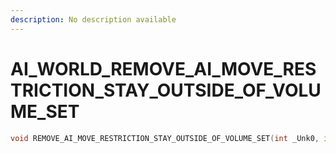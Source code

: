 ```yaml
---
description: No description available 
---
```


# AI_WORLD\_REMOVE_AI_MOVE_RESTRICTION_STAY_OUTSIDE_OF_VOLUME_SET

```cpp
void REMOVE_AI_MOVE_RESTRICTION_STAY_OUTSIDE_OF_VOLUME_SET(int _Unk0, int _Unk1);
```